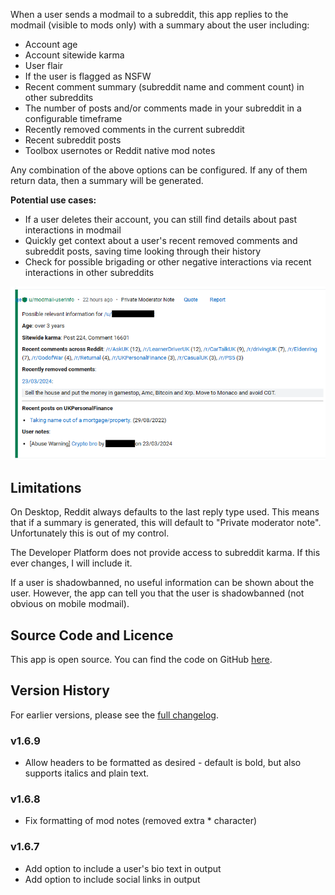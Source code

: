 When a user sends a modmail to a subreddit, this app replies to the modmail (visible to mods only) with a summary about the user including:

* Account age
* Account sitewide karma
* User flair
* If the user is flagged as NSFW
* Recent comment summary (subreddit name and comment count) in other subreddits
* The number of posts and/or comments made in your subreddit in a configurable timeframe
* Recently removed comments in the current subreddit
* Recent subreddit posts
* Toolbox usernotes or Reddit native mod notes

Any combination of the above options can be configured. If any of them return data, then a summary will be generated.

**Potential use cases:**

* If a user deletes their account, you can still find details about past interactions in modmail
* Quickly get context about a user's recent removed comments and subreddit posts, saving time looking through their history
* Check for possible brigading or other negative interactions via recent interactions in other subreddits

![Example modmail output](https://raw.githubusercontent.com/fsvreddit/modmail-userinfo/main/doc_images/examplesummary.png)

## Limitations

On Desktop, Reddit always defaults to the last reply type used. This means that if a summary is generated, this will default to "Private moderator note". Unfortunately this is out of my control.

The Developer Platform does not provide access to subreddit karma. If this ever changes, I will include it.

If a user is shadowbanned, no useful information can be shown about the user. However, the app can tell you that the user is shadowbanned (not obvious on mobile modmail).

## Source Code and Licence

This app is open source. You can find the code on GitHub [here](https://github.com/fsvreddit/modmail-userinfo).

## Version History

For earlier versions, please see the [full changelog](https://github.com/fsvreddit/modmail-userinfo/blob/main/changelog.md).

### v1.6.9

* Allow headers to be formatted as desired - default is bold, but also supports italics and plain text.

### v1.6.8

* Fix formatting of mod notes (removed extra * character)

### v1.6.7

* Add option to include a user's bio text in output
* Add option to include social links in output
